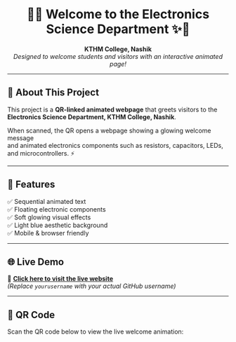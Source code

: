 <h1 align="center">🔌✨ Welcome to the Electronics Science Department ✨🔋</h1>

<p align="center">
  <b>KTHM College, Nashik</b>  
  <br>
  <i>Designed to welcome students and visitors with an interactive animated page!</i>
</p>

---

## 🎉 About This Project
This project is a **QR-linked animated webpage** that greets visitors to the  
**Electronics Science Department, KTHM College, Nashik**.

When scanned, the QR opens a webpage showing a glowing welcome message  
and animated electronics components such as resistors, capacitors, LEDs, and microcontrollers. ⚡

---

## 🧠 Features
✅ Sequential animated text  
✅ Floating electronic components  
✅ Soft glowing visual effects  
✅ Light blue aesthetic background  
✅ Mobile & browser friendly  

---

## 🌐 Live Demo
🚀 [**Click here to visit the live website**](https://yourusername.github.io/Electronics-Department-Welcome/)  
*(Replace `yourusername` with your actual GitHub username)*

---

## 📱 QR Code
Scan the QR code below to view the live welcome animation:  

<p align="center">
  <img
